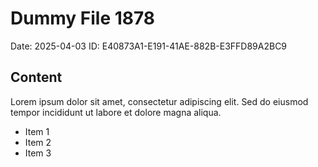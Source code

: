 # Dummy File 1878

Date: 2025-04-03
ID: E40873A1-E191-41AE-882B-E3FFD89A2BC9

## Content

Lorem ipsum dolor sit amet, consectetur adipiscing elit.
Sed do eiusmod tempor incididunt ut labore et dolore magna aliqua.

* Item 1
* Item 2
* Item 3
